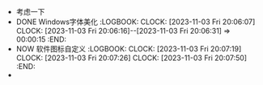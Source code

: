 - 考虑一下
- DONE Windows字体美化
  :LOGBOOK:
  CLOCK: [2023-11-03 Fri 20:06:07]
  CLOCK: [2023-11-03 Fri 20:06:16]--[2023-11-03 Fri 20:06:31] =>  00:00:15
  :END:
- NOW 软件图标自定义
  :LOGBOOK:
  CLOCK: [2023-11-03 Fri 20:07:19]
  CLOCK: [2023-11-03 Fri 20:07:26]
  CLOCK: [2023-11-03 Fri 20:07:50]
  :END:
-